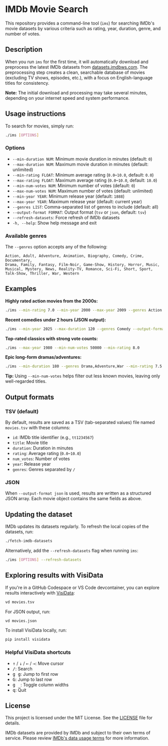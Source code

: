 # IMDb Movie Search

This repository provides a command-line tool (`ims`) for searching IMDb's movie
datasets by various criteria such as rating, year, duration, genre, and number
of votes.

## Description

When you run `ims` for the first time, it will automatically download and
preprocess the latest IMDb datasets from
[datasets.imdbws.com](https://datasets.imdbws.com). The preprocessing step
creates a clean, searchable database of movies (excluding TV shows, episodes,
etc.), with a focus on English-language titles for consistency.

**Note:** The initial download and processing may take several minutes,
depending on your internet speed and system performance.

## Usage instructions

To search for movies, simply run:

```bash
./ims [OPTIONS]
```

### Options

- `--min-duration NUM`: Minimum movie duration in minutes (default: `0`)
- `--max-duration NUM`: Maximum movie duration in minutes (default: unlimited)
- `--min-rating FLOAT`: Minimum average rating (`0.0`–`10.0`, default: `0.0`)
- `--max-rating FLOAT`: Maximum average rating (`0.0`–`10.0`, default: `10.0`)
- `--min-num-votes NUM`: Minimum number of votes (default: `0`)
- `--max-num-votes NUM`: Maximum number of votes (default: unlimited)
- `--min-year YEAR`: Minimum release year (default: `1888`)
- `--max-year YEAR`: Maximum release year (default: current year)
- `--genres LIST`: Comma-separated list of genres to include (default: all)
- `--output-format FORMAT`: Output format (`tsv` or `json`, default: `tsv`)
- `--refresh-datasets`: Force refresh of IMDb datasets
- `-h, --help`: Show help message and exit

### Available genres

The `--genres` option accepts any of the following:

    Action, Adult, Adventure, Animation, Biography, Comedy, Crime, Documentary,
    Drama, Family, Fantasy, Film-Noir, Game-Show, History, Horror, Music,
    Musical, Mystery, News, Reality-TV, Romance, Sci-Fi, Short, Sport,
    Talk-Show, Thriller, War, Western

## Examples

**Highly rated action movies from the 2000s:**

```bash
./ims --min-rating 7.0 --min-year 2000 --max-year 2009 --genres Action --min-num-votes 100000
```

**Recent comedies under 2 hours (JSON output):**

```bash
./ims --min-year 2025 --max-duration 120 --genres Comedy --output-format json
```

**Top-rated classics with strong vote counts:**

```bash
./ims --max-year 1980 --min-num-votes 50000 --min-rating 8.0
```

**Epic long-form dramas/adventures:**

```bash
./ims --min-duration 180 --genres Drama,Adventure,War --min-rating 7.5
```

**Tip:** Using `--min-num-votes` helps filter out less known movies, leaving
only well-regarded titles.

## Output formats

### TSV (default)

By default, results are saved as a TSV (tab-separated values) file named
`movies.tsv` with these columns:

- `id`: IMDb title identifier (e.g., `tt1234567`)
- `title`: Movie title
- `duration`: Duration in minutes
- `rating`: Average rating (`0.0`–`10.0`)
- `num_votes`: Number of votes
- `year`: Release year
- `genres`: Genres separated by ` / `

### JSON

When `--output-format json` is used, results are written as a structured JSON
array. Each movie object contains the same fields as above.

## Updating the dataset

IMDb updates its datasets regularly. To refresh the local copies of the
datasets, run:

```bash
./fetch-imdb-datasets
```

Alternatively, add the `--refresh-datasets` flag when running `ims`:

```bash
./ims [OPTIONS] --refresh-datasets
```

## Exploring results with VisiData

If you're in a GitHub Codespace or VS Code devcontainer, you can explore results
interactively with [VisiData](https://visidata.org/):

```bash
vd movies.tsv
```

For JSON output, run:

```bash
vd movies.json
```

To install VisiData locally, run:

```bash
pip install visidata
```

### Helpful VisiData shortcuts

- <kbd>↑</kbd> / <kbd>↓</kbd> / <kbd>←</kbd> / <kbd>→</kbd>: Move cursor
- <kbd>/</kbd>: Search
- <kbd>g g</kbd>: Jump to first row
- <kbd>G</kbd>: Jump to last row
- <kbd>g _</kbd>: Toggle column widths
- <kbd>q</kbd>: Quit

## License

This project is licensed under the MIT License. See the [LICENSE](LICENSE) file
for details.

IMDb datasets are provided by IMDb and subject to their own terms of service.
Please review
[IMDb's data usage terms](https://help.imdb.com/article/imdb/general-information/can-i-use-imdb-data-in-my-software/G5JTRESSHJBBHTGX)
for more information.

